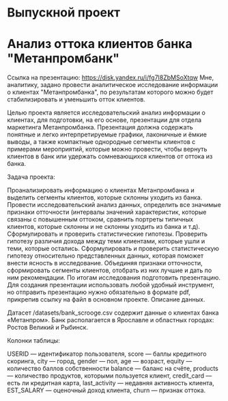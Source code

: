# Выпускной проект
# Анализ оттока клиентов банка "Метанпромбанк"
Ссылка на презентацию: https://disk.yandex.ru/i/fg7I8ZbMSoXtqw
Мне, аналитику, задано провести аналитическое исследование информации о клиентах "Метанпромбанка", по результатам которого можно будет стабилизировать и уменьшить отток клиентов.

Целью проекта является исследовательский анализ информации о клиентах, для подготовки, на его основе, презентации для отдела маркетинга Метанпромбанка. Презентация должна содержать понятные и легко интерпретируемые графики, лаконичные и ёмкие выводы, а также компактные однородные сегменты клиентов с примерами мероприятий, которые можно провести, чтобы вернуть клиентов в банк или удержать сомневающихся клиентов от оттока из банка.

Задача проекта:

Проанализировать информацию о клиентах Метанпромбанка и выделить сегменты клиентов, которые склонны уходить из банка.
Провести исследовательский анализ данных, определить все значимые признаки отточности (интервалы значений характеристик, которые связаны с повышенным оттоком, сравнить портреты типичных клиентов, которые склонны и не склонны уходить из банка и т.д).
Сформулировать и проверить статистические гипотезы.
Проверить гипотезу различия дохода между теми клиентами, которые ушли и теми, которые остались.
Сформулировать и проверить статистическую гипотезу относительно представленных данных, которая поможет внести ясность в исследование.
Объединяя признаки отточности, сформировать сегменты клиентов, отобрать из них лучшие и дать по ним рекомендации.
По итогам исследования подготовить презентацию. Для создания презентации использовать любой удобный инструмент, но отправить презентацию нужно обязательно в формате pdf, прикрепив ссылку на файл в основном проекте.
Описание данных.

Датасет /datasets/bank_scrooge.csv содержит данные о клиентах банка «Метанпром». Банк располагается в Ярославле и областных городах: Ростов Великий и Рыбинск.

Колонки таблицы:

USERID — идентификатор пользователя,
score — баллы кредитного скоринга,
city — город,
gender — пол,
age — возраст,
equity — количество баллов собственности
balance — баланс на счёте,
products — количество продуктов, которыми пользуется клиент,
credit_card — есть ли кредитная карта,
last_activity — недавняя активность клиента,
EST_SALARY — оценочный доход клиента,
сhurn — признак оттока.
